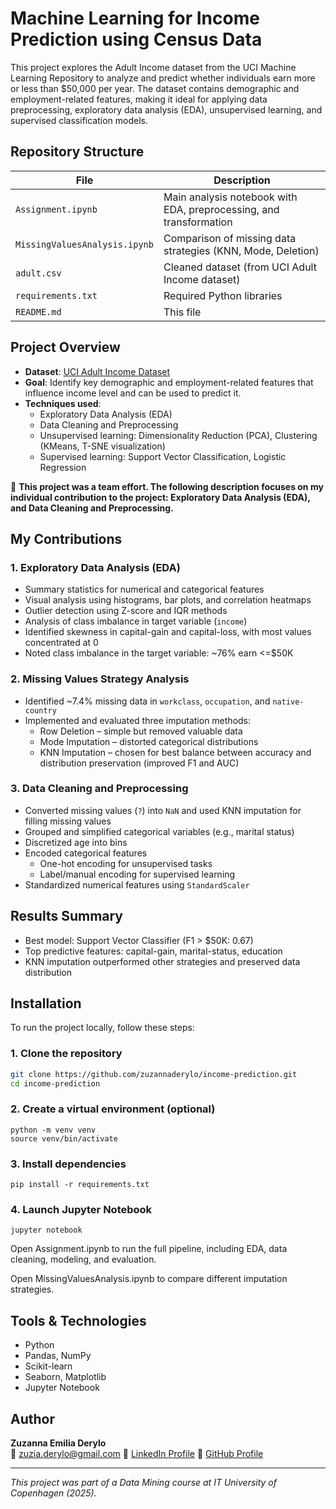 # Machine Learning for Income Prediction using Census Data
This project explores the Adult Income dataset from the UCI Machine Learning Repository to analyze and predict whether individuals earn more or less than $50,000 per year. The dataset contains demographic and employment-related features, making it ideal for applying data preprocessing, exploratory data analysis (EDA), unsupervised learning, and supervised classification models.

## Repository Structure

| File | Description |
|------|-------------|
| `Assignment.ipynb` | Main analysis notebook with EDA, preprocessing, and transformation |
| `MissingValuesAnalysis.ipynb` | Comparison of missing data strategies (KNN, Mode, Deletion) |
| `adult.csv` | Cleaned dataset (from UCI Adult Income dataset) |
| `requirements.txt` | Required Python libraries |
| `README.md` | This file |

## Project Overview
- **Dataset**: [UCI Adult Income Dataset](https://archive.ics.uci.edu/ml/datasets/adult)
- **Goal**: Identify key demographic and employment-related features that influence income level and can be used to predict it. 
- **Techniques used**:
  - Exploratory Data Analysis (EDA)
  - Data Cleaning and Preprocessing
  - Unsupervised learning: Dimensionality Reduction (PCA), Clustering (KMeans, T-SNE visualization)
  - Supervised learning: Support Vector Classification, Logistic Regression
 
📌 **This project was a team effort. The following description focuses on my individual contribution to the project: Exploratory Data Analysis (EDA), and Data Cleaning and Preprocessing.**

## My Contributions
### 1. Exploratory Data Analysis (EDA)
- Summary statistics for numerical and categorical features
- Visual analysis using histograms, bar plots, and correlation heatmaps
- Outlier detection using Z-score and IQR methods
- Analysis of class imbalance in target variable (`income`)
- Identified skewness in capital-gain and capital-loss, with most values concentrated at 0
- Noted class imbalance in the target variable: ~76% earn <=$50K

### 2. Missing Values Strategy Analysis
- Identified ~7.4% missing data in `workclass`, `occupation`, and `native-country`
- Implemented and evaluated three imputation methods:
  - Row Deletion – simple but removed valuable data
  - Mode Imputation – distorted categorical distributions
  - KNN Imputation – chosen for best balance between accuracy and distribution preservation (improved F1 and AUC)

### 3. Data Cleaning and Preprocessing
- Converted missing values (`?`) into `NaN` and used KNN imputation for filling missing values
- Grouped and simplified categorical variables (e.g., marital status)
- Discretized age into bins
- Encoded categorical features
  - One-hot encoding for unsupervised tasks
  - Label/manual encoding for supervised learning
- Standardized numerical features using `StandardScaler`

## Results Summary
- Best model: Support Vector Classifier (F1 > $50K: 0.67)
- Top predictive features: capital-gain, marital-status, education
- KNN imputation outperformed other strategies and preserved data distribution

## Installation 
To run the project locally, follow these steps:

### 1. Clone the repository
```bash
git clone https://github.com/zuzannaderylo/income-prediction.git
cd income-prediction
```

### 2. Create a virtual environment (optional)
```
python -m venv venv
source venv/bin/activate
```

### 3. Install dependencies
```
pip install -r requirements.txt
```

### 4. Launch Jupyter Notebook
```
jupyter notebook
```
Open Assignment.ipynb to run the full pipeline, including EDA, data cleaning, modeling, and evaluation.

Open MissingValuesAnalysis.ipynb to compare different imputation strategies.

## Tools & Technologies
- Python
- Pandas, NumPy
- Scikit-learn
- Seaborn, Matplotlib
- Jupyter Notebook


## Author
**Zuzanna Emilia Derylo**  
📧 zuzia.derylo@gmail.com
🔗 [LinkedIn Profile](https://www.linkedin.com/in/zuzannaderylo/)
🔗 [GitHub Profile](https://github.com/zuzannaderylo)

---

*This project was part of a Data Mining course at IT University of Copenhagen (2025).*
